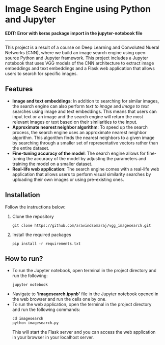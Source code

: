 # **Image Search Engine using Python and Jupyter**

**EDIT: Error with keras package import in the jupyter-notebook file**  

---

This project is a result of a course on Deep Learning and Convoluted Nueral Networks (CNN), where we build an image search engine using open source Python and Jupyter framework. This project includes a Jupyter notebook that uses VGG models of the CNN architecture to extract image embeddings and text embeddings and a Flask web application that allows users to search for specific images.

## Features
- **Image and text embeddings**: In addition to searching for similar images, the search engine can also perform *text to image* and *image to text* searches using image and text embeddings. This means that users can input text or an image and the search engine will return the most relevant images or text based on their similarities to the input.
- **Approximate nearest neighbor algorithm**: To speed up the search process, the search engine uses an approximate nearest neighbor algorithm. This algorithm finds the nearest neighbors to a given image by searching through a smaller set of representative vectors rather than the entire dataset.
- **Fine-tuning accuracy of the model**: The search engine allows for fine-tuning the accuracy of the model by adjusting the parameters and training the model on a smaller dataset. <!--This means that users can optimize the model to work for their specific use case and improve its accuracy.-->
- **Real-life web application**: The search engine comes with a real-life web application that allows users to perform visual similarity searches by uploading their own images or using pre-existing ones. <!--The web application provides an easy-to-use interface for users to interact with the search engine and get relevant results.-->
## Installation
Follow the instructions below:  
1. Clone the repository
   ```
   git clone https://github.com/aravindsomaraj/vgg_imagesearch.git
   ```
2. Install the required packages
    ```
    pip install -r requirements.txt
    ```

## How to run?
- To run the Jupyter notebook, open terminal in the project directory and run the following:
  ```
  jupyter notebook
  ```
- Navigate to **'imagesearch.ipynb'** file in the Jupyter notebook opened in the web browser and run the cells one by one.
- To run the web application, open the terminal in the project directory and run the following commands:
  ```
  cd imagesearch
  python imagesearch.py
  ```
  This will start the Flask server and you can access the web application in your browser in your localhost server.